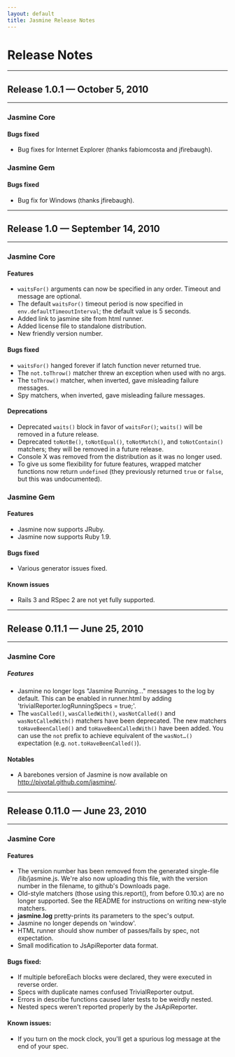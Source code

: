 ```yaml
---
layout: default
title: Jasmine Release Notes
---
```


# Release Notes

-----
## Release 1.0.1 — October 5, 2010
-----

### Jasmine Core

#### Bugs fixed
<ul>
  <li>Bug fixes for Internet Explorer (thanks fabiomcosta and jfirebaugh).</li>
</ul>

### Jasmine Gem

#### Bugs fixed
<ul>
  <li>Bug fix for Windows (thanks jfirebaugh).</li>
</ul>

-----
## Release 1.0 — September 14, 2010
-----

### Jasmine Core

#### Features
<ul>
  <li><code>waitsFor()</code> arguments can now be specified in any order. Timeout and message are optional.</li>
  <li>The default <code>waitsFor()</code> timeout period is now specified in <code>env.defaultTimeoutInterval</code>; the default value is 5 seconds.</li>
  <li>Added link to jasmine site from html runner.</li>
  <li>Added license file to standalone distribution.</li>
  <li>New friendly version number.</li>
</ul>

#### Bugs fixed
<ul>
  <li><code>waitsFor()</code> hanged forever if latch function never returned true.</li>
  <li>The <code>not.toThrow()</code> matcher threw an exception when used with no args.</li>
  <li>The <code>toThrow()</code> matcher, when inverted, gave misleading failure messages.</li>
  <li>Spy matchers, when inverted, gave misleading failure messages.</li>
</ul>

#### Deprecations
<ul>
  <li>Deprecated <code>waits()</code> block in favor of <code>waitsFor()</code>; <code>waits()</code> will be removed in a future release.</li>
  <li>Deprecated <code>toNotBe()</code>, <code>toNotEqual()</code>, <code>toNotMatch()</code>, and <code>toNotContain()</code> matchers; they will be removed in a future release.</li>
  <li>Console X was removed from the distribution as it was no longer used.</li>
  <li>To give us some flexibility for future features, wrapped matcher functions now return <code>undefined</code> (they previously returned <code>true</code> or <code>false</code>, but this was undocumented).</li>
</ul>

### Jasmine Gem

#### Features
<ul>
  <li>Jasmine now supports JRuby.</li>
  <li>Jasmine now supports Ruby 1.9.</li>
</ul>

#### Bugs fixed
<ul>
  <li>Various generator issues fixed.</li>
</ul>

#### Known issues
<ul>
  <li>Rails 3 and RSpec 2 are not yet fully supported.</li>
</ul>

-----
## Release 0.11.1 — June 25, 2010
-----

### Jasmine Core

##### Features
<ul>
  <li>Jasmine no longer logs "Jasmine Running…" messages to the log by default. This can be enabled in runner.html by adding 'trivialReporter.logRunningSpecs = true;'.</li>
  <li>The <code>wasCalled()</code>, <code>wasCalledWith()</code>, <code>wasNotCalled()</code> and <code>wasNotCalledWith()</code> matchers have been deprecated. The new matchers <code>toHaveBeenCalled()</code> and <code>toHaveBeenCalledWith()</code> have been added. You can use the <code>not</code> prefix to achieve equivalent of the <code>wasNot…()</code> expectation (e.g. <code>not.toHaveBeenCalled()</code>).</li>
</ul>

#### Notables
<ul>
  <li>A barebones version of Jasmine is now available on <a href="http://pivotal.github.com/jasmine/">http://pivotal.github.com/jasmine/</a>.</li>
</ul>

-----
## Release 0.11.0 — June 23, 2010
-----
### Jasmine Core

#### Features
<ul>
  <li>The version number has been removed from the generated single-file /lib/jasmine.js. We're also now uploading this file, with the version number in the filename, to github's Downloads page.</li>
  <li>Old-style matchers (those using this.report(), from before 0.10.x) are no longer supported. See the <span class="caps">README</span> for instructions on writing new-style matchers.</li>
  <li><strong>jasmine.log</strong> pretty-prints its parameters to the spec's output.</li>
  <li>Jasmine no longer depends on 'window'.</li>
  <li><span class="caps">HTML</span> runner should show number of passes/fails by spec, not expectation.</li>
  <li>Small modification to JsApiReporter data format.</li>
</ul>

#### Bugs fixed:
<ul>
  <li>If multiple beforeEach blocks were declared, they were executed in reverse order.</li>
  <li>Specs with duplicate names confused TrivialReporter output.</li>
  <li>Errors in describe functions caused later tests to be weirdly nested.</li>
  <li>Nested specs weren't reported properly by the JsApiReporter.</li>
</ul>

#### Known issues:
<ul>
  <li>If you turn on the mock clock, you'll get a spurious log message at the end of your spec.</li>
</ul>
